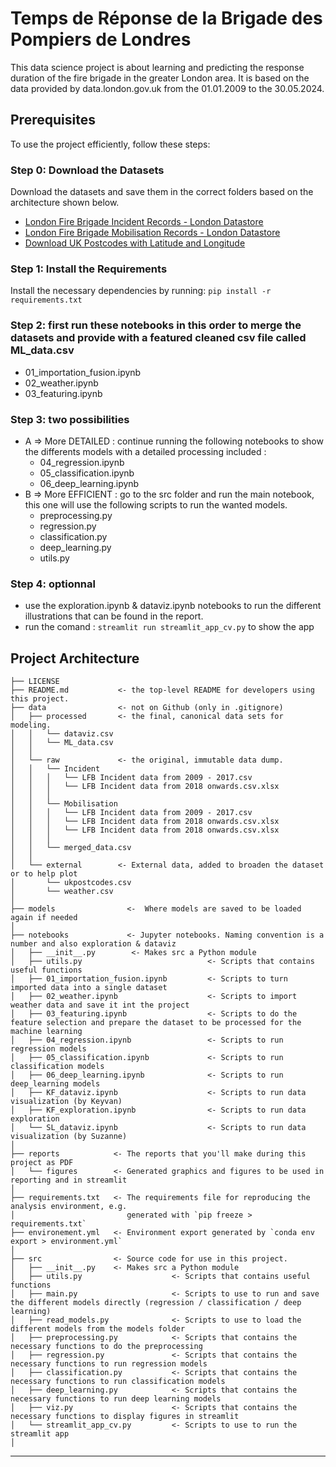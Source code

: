 Temps de Réponse de la Brigade des Pompiers de Londres
==============================

This data science project is about learning and predicting the response duration of the fire brigade in the greater London area.
It is based on the data provided by data.london.gov.uk from the 01.01.2009 to the 30.05.2024.

## Prerequisites
To use the project efficiently, follow these steps:

### Step 0: Download the Datasets
Download the datasets and save them in the correct folders based on the architecture shown below.
- [London Fire Brigade Incident Records - London Datastore](https://data.london.gov.uk/dataset/london-fire-brigade-incident-records)
- [London Fire Brigade Mobilisation Records - London Datastore](https://data.london.gov.uk/dataset/london-fire-brigade-mobilisation-records)
- [Download UK Postcodes with Latitude and Longitude](https://www.freemaptools.com/download-uk-postcode-lat-lng.htm)

### Step 1: Install the Requirements
Install the necessary dependencies by running: `pip install -r requirements.txt`

### Step 2: first run these notebooks in this order to merge the datasets and provide with a featured cleaned csv file called ML_data.csv
- 01_importation_fusion.ipynb
- 02_weather.ipynb
- 03_featuring.ipynb

### Step 3: two possibilities
- A => More DETAILED : continue running the following notebooks to show the differents models with a detailed processing included : 
   - 04_regression.ipynb
   - 05_classification.ipynb
   - 06_deep_learning.ipynb
- B => More EFFICIENT : go to the src folder and run the main notebook, this one will use the following scripts to run the wanted models.
   - preprocessing.py
   - regression.py
   - classification.py
   - deep_learning.py
   - utils.py

### Step 4: optionnal
- use the exploration.ipynb & dataviz.ipynb notebooks to run the different illustrations that can be found in the report.
- run the comand : `streamlit run streamlit_app_cv.py` to show the app


Project Architecture
------------
    ├── LICENSE
    ├── README.md           <- the top-level README for developers using this project.
    ├── data                <- not on Github (only in .gitignore)
    │   ├── processed       <- the final, canonical data sets for modeling.
    │   │   └── dataviz.csv
    │   │   └── ML_data.csv
    │   │ 
    │   └── raw             <- the original, immutable data dump.
    │   │   └── Incident
    │   │   │   └── LFB Incident data from 2009 - 2017.csv
    │   │   │   └── LFB Incident data from 2018 onwards.csv.xlsx
    │   │   │ 
    │   │   └── Mobilisation
    │   │   │   └── LFB Incident data from 2009 - 2017.csv
    │   │   │   └── LFB Incident data from 2018 onwards.csv.xlsx
    │   │   │   └── LFB Incident data from 2018 onwards.csv.xlsx
    │   │   │ 
    │   │   └── merged_data.csv
    │   │ 
    │   └── external        <- External data, added to broaden the dataset or to help plot
    │       └── ukpostcodes.csv
    │       └── weather.csv
    │
    ├── models                <-  Where models are saved to be loaded again if needed
    │
    ├── notebooks             <- Jupyter notebooks. Naming convention is a number and also exploration & dataviz
    │   ├── __init__.py        <- Makes src a Python module
    │   ├── utils.py                            <- Scripts that contains useful functions
    │   ├── 01_importation_fusion.ipynb         <- Scripts to turn imported data into a single dataset
    │   ├── 02_weather.ipynb                    <- Scripts to import weather data and save it int the project
    │   ├── 03_featuring.ipynb                  <- Scripts to do the feature selection and prepare the dataset to be processed for the machine learning   
    │   ├── 04_regression.ipynb                 <- Scripts to run regression models
    │   ├── 05_classification.ipynb             <- Scripts to run classification models
    │   ├── 06_deep_learning.ipynb              <- Scripts to run deep_learning models
    │   ├── KF_dataviz.ipynb                    <- Scripts to run data visualization (by Keyvan)
    │   ├── KF_exploration.ipynb                <- Scripts to run data exploration 
    │   └── SL_dataviz.ipynb                    <- Scripts to run data visualization (by Suzanne)
    │
    ├── reports            <- The reports that you'll make during this project as PDF
    │   └── figures        <- Generated graphics and figures to be used in reporting and in streamlit
    │
    ├── requirements.txt   <- The requirements file for reproducing the analysis environment, e.g.
    │                         generated with `pip freeze > requirements.txt`
    ├── environement.yml   <- Environment export generated by `conda env export > environment.yml`  
    │
    ├── src                <- Source code for use in this project.
    │   ├── __init__.py    <- Makes src a Python module
    │   ├── utils.py                    <- Scripts that contains useful functions
    │   ├── main.py                     <- Scripts to use to run and save the different models directly (regression / classification / deep learning)
    │   ├── read_models.py              <- Scripts to use to load the different models from the models folder 
    │   ├── preprocessing.py            <- Scripts that contains the necessary functions to do the preprocessing
    │   ├── regression.py               <- Scripts that contains the necessary functions to run regression models
    │   ├── classification.py           <- Scripts that contains the necessary functions to run classification models
    │   ├── deep_learning.py            <- Scripts that contains the necessary functions to run deep learning models
    │   ├── viz.py                      <- Scripts that contains the necessary functions to display figures in streamlit    
    │   └── streamlit_app_cv.py         <- Scripts to use to run the streamlit app
    │  
--------
